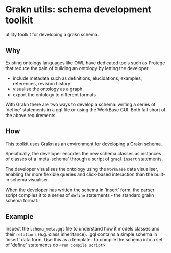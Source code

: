 # Grakn utils: schema development toolkit
utility toolkit for developing a grakn schema.

## Why

Existing ontology languages like OWL have dedicated tools such as Protege that reduce the pain of building an ontology by letting the developer 
* include metadata such as definitions, elucidations, examples, references, revision history
* visualise the ontology as a graph 
* export the ontology to different formats

With Grakn there are two ways to develop a schema: writing a series of 'define' statements in a gql file or using the WorkBase GUI. Both fall short of the above requirements.

## How 

This toolkit uses Grakn as an environment for developing a Grakn schema. 

Specifically, the developer encodes the new schema classes as instances of classes of a 'meta-schema' through a script of `graql` `insert` statements. 

The developer visualises the ontology using the `WorkBase` data visualiser, enabling far more flexible queries and click-based interaction than the built-in schema visualiser.  

When the developer has written the schema in 'insert' form, the parser script compiles it to a series of `define` statements - the standard grakn schema format.

## Example

Inspect the `schema_meta.gql` file to understand how it models classes and their `relations` (e.g. class inheritance).
<example>.gql contains a simple schema in 'insert' data form. Use this as a template.
To compile the schema into a set of 'define' statements do
`<run compile script>`
